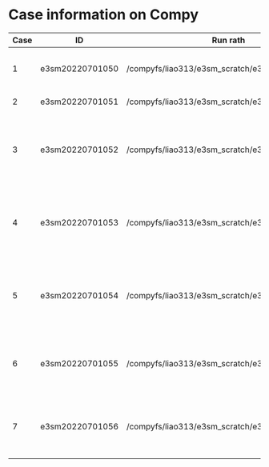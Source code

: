# Case information on Compy

| Case |ID| Run rath | Case path | Note |  Purpose |
|---|-|--|---------|-----------------|--|
| 1 | e3sm20220701050 | /compyfs/liao313/e3sm_scratch/e3sm20220701050 |/compyfs/liao313/04model/e3sm/amazon/cases_aux/e3sm20220701050 | A simple custmoized ELM simulation | For ELM spinup |
| 2 | e3sm20220701051 |/compyfs/liao313/e3sm_scratch/e3sm20220701051 | /compyfs/liao313/04model/e3sm/amazon/cases_aux/e3sm20220701051 | For default transient |
| 3 | e3sm20220701052 |/compyfs/liao313/e3sm_scratch/e3sm20220701052 |/compyfs/liao313/04model/e3sm/amazon/cases_aux/e3sm20220701052| A custmoized ELM-MOSART simulation, use Case 1 as initial  | Baseline hillslope-based model |
| 4 | e3sm20220701053 |/compyfs/liao313/e3sm_scratch/e3sm20220701053 |/compyfs/liao313/04model/e3sm/amazon/cases_aux/e3sm20220701053| A custmoized ELM-MOSART simulation, use Case 1 as initial  | The role of slope in hillslope-based model |
| 5 | e3sm20220701054 |/compyfs/liao313/e3sm_scratch/e3sm20220701054 |/compyfs/liao313/04model/e3sm/amazon/cases_aux/e3sm20220701054 | A custmoized ELM-MOSART simulation, use Case 1 as initial  | The role of anisotropy ratio in hillslope-based model |
| 6 | e3sm20220701055 |/compyfs/liao313/e3sm_scratch/e3sm20220701055 |/compyfs/liao313/04model/e3sm/amazon/cases_aux/e3sm20220701055 | The role of gage height in hillslope-based model |
| 7 | e3sm20220701056 |/compyfs/liao313/e3sm_scratch/e3sm20220701056 |/compyfs/liao313/04model/e3sm/amazon/cases_aux/e3sm20220701056 | The role of gage height in hillslope-based model |